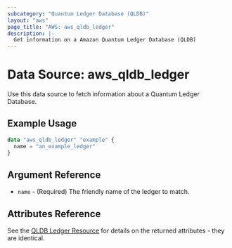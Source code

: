 ```yaml
---
subcategory: "Quantum Ledger Database (QLDB)"
layout: "aws"
page_title: "AWS: aws_qldb_ledger"
description: |-
  Get information on a Amazon Quantum Ledger Database (QLDB)
---
```


# Data Source: aws_qldb_ledger

Use this data source to fetch information about a Quantum Ledger Database.

## Example Usage

```terraform
data "aws_qldb_ledger" "example" {
  name = "an_example_ledger"
}
```

## Argument Reference

* `name` - (Required) The friendly name of the ledger to match.

## Attributes Reference

See the [QLDB Ledger Resource](/docs/providers/aws/r/qldb_ledger.html) for details on the
returned attributes - they are identical.
